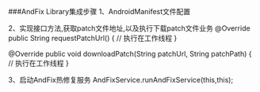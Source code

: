###AndFix Library集成步骤
1、AndroidManifest文件配置
<uses-permission android:name="android.permission.INTERNET"/>
<service android:name="com.medici.andfix.module.AndFixService"/>

2、实现接口方法,获取patch文件地址,以及执行下载patch文件业务
@Override
public String requestPatchUrl() {
    // 执行在工作线程
}

@Override
public void downloadPatch(String patchUrl, String patchPath) {
    // 执行在工作线程
}

3、启动AndFix热修复服务
AndFixService.runAndFixService(this,this);

